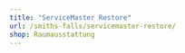```yaml
---
title: "ServiceMaster Restore"
url: /smiths-falls/servicemaster-restore/
shop: Raumausstattung
---
```

